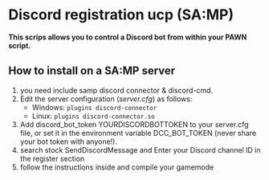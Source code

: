 # Discord registration ucp (SA:MP)

**This scrips allows you to control a Discord bot from within your PAWN script.**

How to install on a SA:MP server
--------------------------------
1. you need include samp discord connector & discord-cmd.
2. Edit the server configuration (*server.cfg*) as follows:
   - Windows: `plugins discord-connector`
   - Linux: `plugins discord-connector.so`
3. Add discord_bot_token YOURDISCORDBOTTOKEN to your server.cfg file, or set it in the environment variable DCC_BOT_TOKEN (never share your bot token with anyone!). 
4. search stock SendDiscordMessage and Enter your Discord channel ID in the register section 
5. follow the instructions inside and compile your gamemode 
